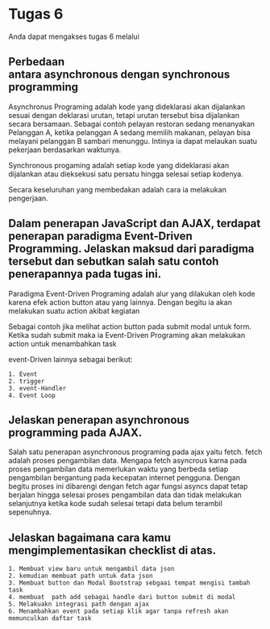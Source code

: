 
# Tugas 6

Anda dapat mengakses tugas 6 melalui 

## Perbedaan antara asynchronous dengan synchronous programming

Asynchronus Programing  adalah  kode yang dideklarasi akan dijalankan sesuai dengan deklarasi urutan, tetapi urutan tersebut bisa dijalankan secara bersamaan. Sebagai contoh pelayan restoran sedang menanyakan Pelanggan A, ketika pelanggan A sedang memilih makanan, pelayan bisa melayani pelanggan B sambari menunggu. Intinya ia dapat melaukan suatu pekerjaan berdasarkan waktunya.


Synchronous progaming adalah setiap kode yang dideklarasi akan dijalankan atau dieksekusi satu persatu hingga selesai setiap kodenya.

Secara keseluruhan yang membedakan adalah cara ia melakukan pengerjaan.

## Dalam penerapan JavaScript dan AJAX, terdapat penerapan paradigma Event-Driven Programming. Jelaskan maksud dari paradigma tersebut dan sebutkan salah satu contoh penerapannya pada tugas ini.

Paradigma Event-Driven Programing adalah alur yang dilakukan oleh kode karena efek action button atau yang lainnya. Dengan begitu ia akan melakukan suatu action akibat kegiatan

Sebagai contoh jika melihat action button pada submit modal untuk form. Ketika sudah submit maka ia Event-Driven Programing akan melakukan action untuk menambahkan task 

event-Driven lainnya sebagai berikut:

    1. Event
    2. trigger
    3. event-Handler
    4. Event Loop


## Jelaskan penerapan asynchronous programming pada AJAX.

Salah satu penerapan asynchronous programing pada ajax yaitu fetch. fetch adalah proses pengambilan data. Mengapa fetch asyncrous karna pada proses pengambilan data memerlukan waktu yang berbeda setiap pengambilan bergantung pada kecepatan internet pengguna. Dengan begitu proses ini dibarengi dengan fetch agar fungsi asyncs dapat tetap berjalan hingga selesai proses pengambilan data dan tidak melakukan selanjutnya ketika kode sudah selesai tetapi data belum terambil sepenuhnya.

## Jelaskan bagaimana cara kamu mengimplementasikan checklist di atas.

    1. Membuat view baru untuk mengambil data json
    2. kemudian membuat path untuk data json
    3. Membuat button dan Modal Bootstrap sebgaai tempat mengisi tambah task
    4. membuat  path add sebagai handle dari button submit di modal
    5. Melakuakn integrasi path dengan ajax
    6. Menambahkan event pada setiap klik agar tanpa refresh akan memunculkan daftar task